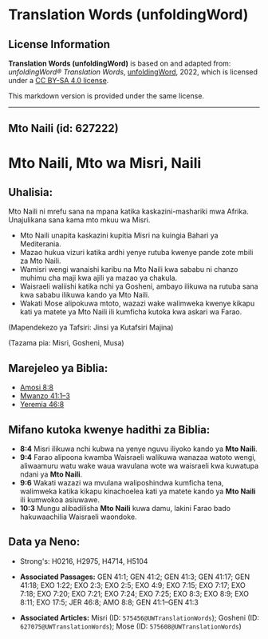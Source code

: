 # Translation Words (unfoldingWord)

## License Information

**Translation Words (unfoldingWord)** is based on and adapted from: _unfoldingWord® Translation Words_, [unfoldingWord](https://unfoldingword.org/utw), 2022, which is licensed under a [CC BY-SA 4.0 license](https://creativecommons.org/licenses/by-sa/4.0/legalcode.en).

This markdown version is provided under the same license.



--------------------------------

## Mto Naili (id: 627222)

Mto Naili, Mto wa Misri, Naili
==============================

Uhalisia:
---------

Mto Naili ni mrefu sana na mpana katika kaskazini\-mashariki mwa Afrika. Unajulikana sana kama mto mkuu wa Misri.

* Mto Naili unapita kaskazini kupitia Misri na kuingia Bahari ya Mediterania.
* Mazao hukua vizuri katika ardhi yenye rutuba kwenye pande zote mbili za Mto Naili.
* Wamisri wengi wanaishi karibu na Mto Naili kwa sababu ni chanzo muhimu cha maji kwa ajili ya mazao ya chakula.
* Waisraeli waliishi katika nchi ya Gosheni, ambayo ilikuwa na rutuba sana kwa sababu ilikuwa kando ya Mto Naili.
* Wakati Mose alipokuwa mtoto, wazazi wake walimweka kwenye kikapu kati ya matete ya Mto Naili ili kumficha kutoka kwa askari wa Farao.

(Mapendekezo ya Tafsiri: Jinsi ya Kutafsiri Majina)

(Tazama pia: Misri, Gosheni, Musa)

Marejeleo ya Biblia:
--------------------

* [Amosi 8:8](https://ref.ly/Amos8:8)
* [Mwanzo 41:1–3](https://ref.ly/Gen41:1-Gen41:3)
* [Yeremia 46:8](https://ref.ly/Jer46:8)

Mifano kutoka kwenye hadithi za Biblia:
---------------------------------------

* **8:4** Misri ilikuwa nchi kubwa na yenye nguvu iliyoko kando ya **Mto Naili**.
* **9:4** Farao alipoona kwamba Waisraeli walikuwa wanazaa watoto wengi, aliwaamuru watu wake waua wavulana wote wa waisraeli kwa kuwatupa ndani ya **Mto Naili**.
* **9:6** Wakati wazazi wa mvulana waliposhindwa kumficha tena, walimweka katika kikapu kinachoelea kati ya matete kando ya **Mto Naili** ili kumwokoa asiuwawe.
* **10:3** Mungu alibadilisha **Mto Naili** kuwa damu, lakini Farao bado hakuwaachilia Waisraeli waondoke.

Data ya Neno:
-------------

* Strong's: H0216, H2975, H4714, H5104

* **Associated Passages:** GEN 41:1; GEN 41:2; GEN 41:3; GEN 41:17; GEN 41:18; EXO 1:22; EXO 2:3; EXO 2:5; EXO 4:9; EXO 7:15; EXO 7:17; EXO 7:18; EXO 7:20; EXO 7:21; EXO 7:24; EXO 7:25; EXO 8:3; EXO 8:9; EXO 8:11; EXO 17:5; JER 46:8; AMO 8:8; GEN 41:1–GEN 41:3
* **Associated Articles:** Misri (ID: `575456@UWTranslationWords`); Gosheni (ID: `627075@UWTranslationWords`); Mose (ID: `575608@UWTranslationWords`)

